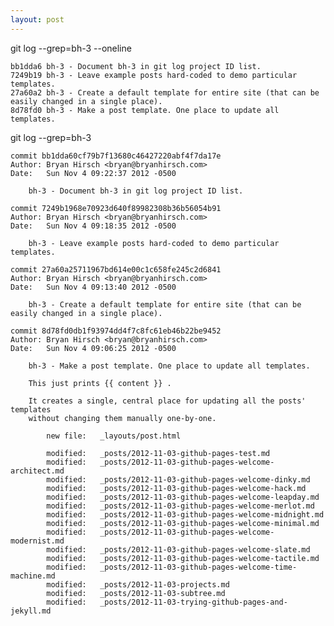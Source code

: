 ```yaml
---
layout: post
---
```



git log --grep=bh-3 --oneline

    bb1dda6 bh-3 - Document bh-3 in git log project ID list.
    7249b19 bh-3 - Leave example posts hard-coded to demo particular templates.
    27a60a2 bh-3 - Create a default template for entire site (that can be easily changed in a single place).
    8d78fd0 bh-3 - Make a post template. One place to update all templates.
    


git log --grep=bh-3

    commit bb1dda60cf79b7f13680c46427220abf4f7da17e
    Author: Bryan Hirsch <bryan@bryanhirsch.com>
    Date:   Sun Nov 4 09:22:37 2012 -0500
    
        bh-3 - Document bh-3 in git log project ID list.
    
    commit 7249b1968e70923d640f89982308b36b56054b91
    Author: Bryan Hirsch <bryan@bryanhirsch.com>
    Date:   Sun Nov 4 09:18:35 2012 -0500
    
        bh-3 - Leave example posts hard-coded to demo particular templates.
    
    commit 27a60a25711967bd614e00c1c658fe245c2d6841
    Author: Bryan Hirsch <bryan@bryanhirsch.com>
    Date:   Sun Nov 4 09:13:40 2012 -0500
    
        bh-3 - Create a default template for entire site (that can be easily changed in a single place).
    
    commit 8d78fd0db1f93974dd4f7c8fc61eb46b22be9452
    Author: Bryan Hirsch <bryan@bryanhirsch.com>
    Date:   Sun Nov 4 09:06:25 2012 -0500
    
        bh-3 - Make a post template. One place to update all templates.
        
        This just prints {{ content }} .
        
        It creates a single, central place for updating all the posts' templates
        without changing them manually one-by-one.
        
         	new file:   _layouts/post.html
        
         	modified:   _posts/2012-11-03-github-pages-test.md
         	modified:   _posts/2012-11-03-github-pages-welcome-architect.md
         	modified:   _posts/2012-11-03-github-pages-welcome-dinky.md
         	modified:   _posts/2012-11-03-github-pages-welcome-hack.md
         	modified:   _posts/2012-11-03-github-pages-welcome-leapday.md
         	modified:   _posts/2012-11-03-github-pages-welcome-merlot.md
         	modified:   _posts/2012-11-03-github-pages-welcome-midnight.md
         	modified:   _posts/2012-11-03-github-pages-welcome-minimal.md
         	modified:   _posts/2012-11-03-github-pages-welcome-modernist.md
         	modified:   _posts/2012-11-03-github-pages-welcome-slate.md
         	modified:   _posts/2012-11-03-github-pages-welcome-tactile.md
         	modified:   _posts/2012-11-03-github-pages-welcome-time-machine.md
         	modified:   _posts/2012-11-03-projects.md
         	modified:   _posts/2012-11-03-subtree.md
         	modified:   _posts/2012-11-03-trying-github-pages-and-jekyll.md
    
